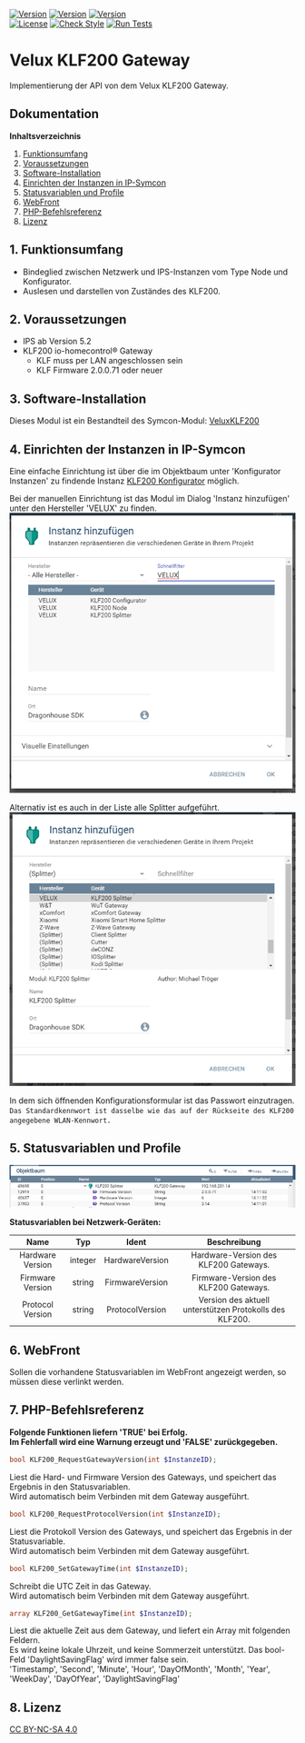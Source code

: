 [![Version](https://img.shields.io/badge/Symcon-PHPModul-red.svg?style=flat-square)](https://www.symcon.de/service/dokumentation/entwicklerbereich/sdk-tools/sdk-php/)
[![Version](https://img.shields.io/badge/Modul%20Version-0.70-blue.svg?style=flat-square)]()
[![Version](https://img.shields.io/badge/Symcon%20Version-5.5%20%3E-green.svg?style=flat-square)]()  
[![License](https://img.shields.io/badge/License-CC%20BY--NC--SA%204.0-green.svg?style=flat-square)](https://creativecommons.org/licenses/by-nc-sa/4.0/)
[![Check Style](https://github.com/Nall-chan/VeluxKLF200/workflows/Check%20Style/badge.svg)](https://github.com/Nall-chan/VeluxKLF200/actions) [![Run Tests](https://github.com/Nall-chan/VeluxKLF200/workflows/Run%20Tests/badge.svg)](https://github.com/Nall-chan/VeluxKLF200/actions)  

# Velux KLF200 Gateway  
Implementierung der API von dem Velux KLF200 Gateway.  

## Dokumentation

**Inhaltsverzeichnis**

1. [Funktionsumfang](#1-funktionsumfang) 
2. [Voraussetzungen](#2-voraussetzungen)
3. [Software-Installation](#3-software-installation)
4. [Einrichten der Instanzen in IP-Symcon](#4-einrichten-der-instanzen-in-ip-symcon)
5. [Statusvariablen und Profile](#5-statusvariablen-und-profile)
6. [WebFront](#6-webfront)
7. [PHP-Befehlsreferenz](#7-php-befehlsreferenz) 
8. [Lizenz](#8-lizenz)

## 1. Funktionsumfang

 - Bindeglied zwischen Netzwerk und IPS-Instanzen vom Type Node und Konfigurator.  
 - Auslesen und darstellen von Zuständes des KLF200.  

## 2. Voraussetzungen

 - IPS ab Version 5.2  
 - KLF200 io-homecontrol® Gateway  
    - KLF muss per LAN angeschlossen sein  
    - KLF Firmware 2.0.0.71 oder neuer  

## 3. Software-Installation

Dieses Modul ist ein Bestandteil des Symcon-Modul: [VeluxKLF200](../)  

## 4. Einrichten der Instanzen in IP-Symcon

Eine einfache Einrichtung ist über die im Objektbaum unter 'Konfigurator Instanzen' zu findende Instanz [KLF200 Konfigurator](../KLF200Configurator/README.md) möglich.  

Bei der manuellen Einrichtung ist das Modul im Dialog 'Instanz hinzufügen' unter den Hersteller 'VELUX' zu finden.  
![Instanz hinzufügen](../imgs/instanzen.png)  

Alternativ ist es auch in der Liste alle Splitter aufgeführt.  
![Instanz hinzufügen](../imgs/instanzen_splitter.png)  

In dem sich öffnenden Konfigurationsformular ist das Passwort einzutragen.  
``Das Standardkennwort ist dasselbe wie das auf der Rückseite des KLF200 angegebene WLAN-Kennwort.``  

## 5. Statusvariablen und Profile

![Objektbaum Splitter](../imgs/logbaum_splitter.png) 

**Statusvariablen bei Netzwerk-Geräten:**  

| Name                        | Typ     | Ident           | Beschreibung                                                   |
| :-------------------------: | :-----: | :-------------: | :------------------------------------------------------------: |
| Hardware Version            | integer | HardwareVersion | Hardware-Version des KLF200 Gateways.                          |
| Firmware Version            | string  | FirmwareVersion | Firmware-Version des KLF200 Gateways.                          |
| Protocol Version            | string  | ProtocolVersion | Version des aktuell unterstützen Protokolls des KLF200.        |

## 6. WebFront

Sollen die vorhandene Statusvariablen im WebFront angezeigt werden, so müssen diese verlinkt werden.  

## 7. PHP-Befehlsreferenz

**Folgende Funktionen liefern 'TRUE' bei Erfolg.  
Im Fehlerfall wird eine Warnung erzeugt und 'FALSE' zurückgegeben.**  

```php
bool KLF200_RequestGatewayVersion(int $InstanzeID);
```
Liest die Hard- und Firmware Version des Gateways, und speichert das Ergebnis in den Statusvariablen.  
Wird automatisch beim Verbinden mit dem Gateway ausgeführt.  

```php
bool KLF200_RequestProtocolVersion(int $InstanzeID);
```
Liest die Protokoll Version des Gateways, und speichert das Ergebnis in der Statusvariable.  
Wird automatisch beim Verbinden mit dem Gateway ausgeführt.  

```php
bool KLF200_SetGatewayTime(int $InstanzeID);
```
Schreibt die UTC Zeit in das Gateway.  
Wird automatisch beim Verbinden mit dem Gateway ausgeführt.  

```php
array KLF200_GetGatewayTime(int $InstanzeID);
```
Liest die aktuelle Zeit aus dem Gateway, und liefert ein Array mit folgenden Feldern.  
Es wird keine lokale Uhrzeit, und keine Sommerzeit unterstützt. Das bool-Feld 'DaylightSavingFlag' wird immer false sein.   
    'Timestamp',
    'Second',
    'Minute',
    'Hour',
    'DayOfMonth',
    'Month',
    'Year',
    'WeekDay',
    'DayOfYear',
    'DaylightSavingFlag'

## 8. Lizenz
 
  [CC BY-NC-SA 4.0](https://creativecommons.org/licenses/by-nc-sa/4.0/)  
 